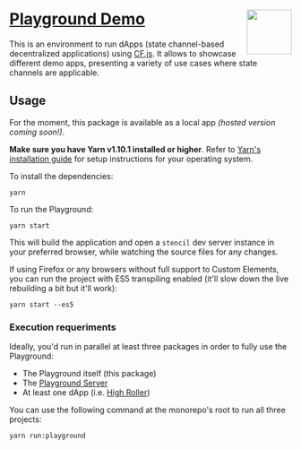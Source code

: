 # [Playground Demo](https://github.com/counterfactual/monorepo/tree/master/packages/playground) <img align="right" src="https://static1.squarespace.com/static/59ee6243268b96cc1fb2b14a/t/5af73bca1ae6cf80fc1cc250/1529369816810/?format=1500w" height="80px" />

This is an environment to run dApps (state channel-based decentralized applications) using [CF.js](../cf.js). It allows to showcase different demo apps, presenting a variety of use cases where state channels are applicable.

## Usage

For the moment, this package is available as a local app _(hosted version coming soon!)_.

**Make sure you have Yarn v1.10.1 installed or higher**. Refer to [Yarn's installation guide](https://yarnpkg.com/lang/en/docs/install/) for setup instructions for your operating system.

To install the dependencies:

```shell
yarn
```

To run the Playground:

```shell
yarn start
```

This will build the application and open a `stencil` dev server instance in your preferred browser, while watching the source files for any changes.

If using Firefox or any browsers without full support to Custom Elements, you can run the project with ES5 transpiling enabled (it'll slow down the live rebuilding a bit but it'll work):

```shell
yarn start --es5
```

### Execution requeriments

Ideally, you'd run in parallel at least three packages in order to fully use the Playground:

- The Playground itself (this package)
- The [Playground Server](../playground-server)
- At least one dApp (i.e. [High Roller](../dapp-high-roller))

You can use the following command at the monorepo's root to run all three projects:

```shell
yarn run:playground
```
